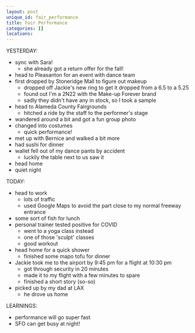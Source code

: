 ```yaml
---
layout: post
unique_id: fair_performance
title: Fair Performance
categories: []
locations: 
---
```


YESTERDAY:
* sync with Sara!
  * she already got a return offer for the fall!
* head to Pleasanton for an event with dance team
* first dropped by Stoneridge Mall to figure out makeup
  * dropped off Jackie's new ring to get it dropped from a 6.5 to a 5.25
  * found out I'm a 2N22 with the Make-up Forever brand
  * sadly they didn't have any in stock, so I took a sample
* head to Alameda County Fairgrounds
  * hitched a ride by the staff to the performer's stage
* wandered around a bit and got a fun group photo
* changed into costumes
  * quick performance!
* met up with Bernice and walked a bit more
* had sushi for dinner
* wallet fell out of my dance pants by accident
  * luckily the table next to us saw it
* head home
* quiet night

TODAY:
* head to work
  * lots of traffic
  * used Google Maps to avoid the part close to my normal freeway entrance
* some sort of fish for lunch
* personal trainer tested positive for COVID
  * went to a yoga class instead
  * one of those 'sculpt' classes
  * good workout
* head home for a quick shower
  * finished some mapo tofu for dinner
* Jackie took me to the airport by 9:45 pm for a flight at 10:30 pm
  * got through security in 20 minutes
  * made it to my flight with a few minutes to spare
  * finished a short story (so-so)
* picked up by my dad at LAX
  * he drove us home

LEARNINGS:
* performance will go super fast
* SFO can get busy at night!
